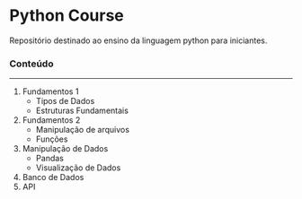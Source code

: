 # Python Course

Repositório destinado ao ensino da linguagem python para iniciantes.

### Conteúdo
---
1. Fundamentos 1
    - Tipos de Dados
    - Estruturas Fundamentais
2. Fundamentos 2
    - Manipulação de arquivos
    - Funções
3. Manipulação de Dados
    - Pandas
    - Visualização de Dados
4. Banco de Dados
5. API

